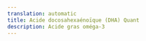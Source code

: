 ```yaml
---
translation: automatic
title: Acide docosahexaénoïque (DHA) Quant
description: Acide gras oméga-3
---
```

